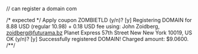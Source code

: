 // can register a domain
com

/* expected */
Apply coupon ZOMBIETLD (y/n)? [y] Registering DOMAIN
for 8.88 USD (regular 10.98) + 0.18 USD fee
using:
 John Zoidberg, zoidberg@futurama.bz
 Planet Express
 57th Street
 New New York
 10019, US
OK (y/n)? [y] Successfully registered DOMAIN! Charged amount: $9.0600.
/**/